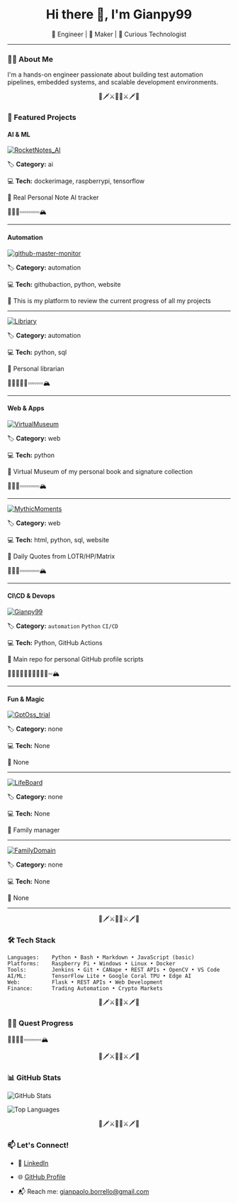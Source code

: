 <h1 align="center">Hi there 👋, I'm Gianpy99 </h1>

<p align="center">
  🚀 Engineer | 🔧 Maker | 🧠 Curious Technologist  
</p>

---

### 👨‍💻 About Me

I'm a hands-on engineer passionate about building test automation pipelines, embedded systems, and scalable development environments.

<p align="center">🏹🗡️⚔️🧙‍♂️⚔️🗡️🏹</p>

### 🌟 Featured Projects

#### AI & ML

[![RocketNotes_AI](https://img.shields.io/badge/RocketNotes_AI-Repo-blue?style=for-the-badge&logo=github)](https://github.com/Gianpy99/RocketNotes_AI)

🏷️ **Category:** ai

💻 **Tech:** dockerimage, raspberrypi, tensorflow

📖 Real Personal Note AI tracker

🧙‍♂️👣▫️▫️▫️▫️▫️▫️▫️▫️▫️🏔️


---



#### Automation

[![github-master-monitor](https://img.shields.io/badge/github-master-monitor-Repo-blue?style=for-the-badge&logo=github)](https://github.com/Gianpy99/github-master-monitor)

🏷️ **Category:** automation

💻 **Tech:** githubaction, python, website

📖 This is my platform to review the current progress of all my projects




---

[![Libriary](https://img.shields.io/badge/Libriary-Repo-blue?style=for-the-badge&logo=github)](https://github.com/Gianpy99/Libriary)

🏷️ **Category:** automation

💻 **Tech:** python, sql

📖 Personal librarian

🧙‍♂️👣👣👣▫️▫️▫️▫️▫️▫️▫️🏔️


---



#### Web & Apps

[![VirtualMuseum](https://img.shields.io/badge/VirtualMuseum-Repo-blue?style=for-the-badge&logo=github)](https://github.com/Gianpy99/VirtualMuseum)

🏷️ **Category:** web

💻 **Tech:** python

📖 Virtual Museum of my personal book and signature collection

🧙‍♂️👣▫️▫️▫️▫️▫️▫️▫️▫️▫️🏔️


---

[![MythicMoments](https://img.shields.io/badge/MythicMoments-Repo-blue?style=for-the-badge&logo=github)](https://github.com/Gianpy99/MythicMoments)

🏷️ **Category:** web

💻 **Tech:** html, python, sql, website

📖 Daily Quotes from LOTR/HP/Matrix

🧙‍♂️👣▫️▫️▫️▫️▫️▫️▫️▫️▫️🏔️


---



#### CI\CD & Devops

[![Gianpy99](https://img.shields.io/badge/Gianpy99-Repo-blue?style=for-the-badge&logo=github)](https://github.com/Gianpy99/Gianpy99)

🏷️ **Category:** `automation` `Python` `CI/CD`

💻 **Tech:** Python, GitHub Actions

📖 Main repo for personal GitHub profile scripts

🧙‍♂️👣👣👣👣👣👣👣👣▫️▫️🏔️


---



#### Fun & Magic

[![GptOss_trial](https://img.shields.io/badge/GptOss_trial-Repo-blue?style=for-the-badge&logo=github)](https://github.com/Gianpy99/GptOss_trial)

🏷️ **Category:** none

💻 **Tech:** None

📖 None




---

[![LifeBoard](https://img.shields.io/badge/LifeBoard-Repo-blue?style=for-the-badge&logo=github)](https://github.com/Gianpy99/LifeBoard)

🏷️ **Category:** none

💻 **Tech:** None

📖 Family manager




---

[![FamilyDomain](https://img.shields.io/badge/FamilyDomain-Repo-blue?style=for-the-badge&logo=github)](https://github.com/Gianpy99/FamilyDomain)

🏷️ **Category:** none

💻 **Tech:** None

📖 None




---



<p align="center">🏹🗡️⚔️🧙‍♂️⚔️🗡️🏹</p>


### 🛠 Tech Stack
```text
Languages:    Python • Bash • Markdown • JavaScript (basic)
Platforms:    Raspberry Pi • Windows • Linux • Docker
Tools:        Jenkins • Git • CANape • REST APIs • OpenCV • VS Code
AI/ML:        TensorFlow Lite • Google Coral TPU • Edge AI
Web:          Flask • REST APIs • Web Development
Finance:      Trading Automation • Crypto Markets
```

<p align="center">🏹🗡️⚔️🧙‍♂️⚔️🗡️🏹</p>

### 🧙‍♂️ Quest Progress

🧙‍♂️👣👣▫️▫️▫️▫️▫️▫️▫️▫️🏔️

<p align="center">🏹🗡️⚔️🧙‍♂️⚔️🗡️🏹</p>

### 📊 GitHub Stats

![GitHub Stats](https://github-readme-stats.vercel.app/api?username=Gianpy99&show_icons=true&theme=tokyonight)

![Top Languages](https://github-readme-stats.vercel.app/api/top-langs/?username=Gianpy99&layout=compact&theme=tokyonight)

<p align="center">🏹🗡️⚔️🧙‍♂️⚔️🗡️🏹</p>

### 📫 Let's Connect!

- 💼 [LinkedIn](https://www.linkedin.com/in/gianpaolo-borrello)

- 🌐 [GitHub Profile](https://github.com/Gianpy99)

- 📬 Reach me: gianpaolo.borrello@gmail.com
